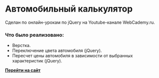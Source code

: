 # Автомобильный калькулятор 

Сделан по онлайн-урокам по jQuery на Youtube-канале WebCademy.ru. 

### Что было реализовано:

- Верстка.
- Переключение цвета автомобиля (jQuery).
- Пересчет цены автомобиля в зависимости от выбранных характеристик (jQuery).

[**Перейти на сайт**](http://t92635uk.beget.tech/car-calculator/)

